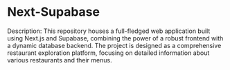 # Next-Supabase
Description: This repository houses a full-fledged web application built using Next.js and Supabase, combining the power of a robust frontend with a dynamic database backend. The project is designed as a comprehensive restaurant exploration platform, focusing on detailed information about various restaurants and their menus.
